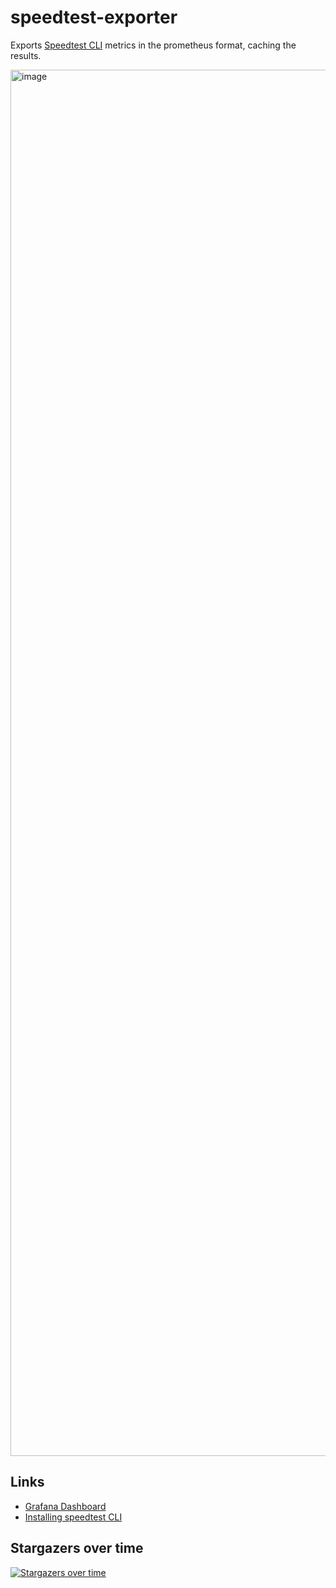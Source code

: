 # speedtest-exporter

Exports [Speedtest CLI](https://www.speedtest.net/apps/cli) metrics in the prometheus format, caching the results.

<img width="2218" alt="image" src="https://user-images.githubusercontent.com/245435/113709484-e8deda80-96b8-11eb-846f-478b27395ec5.png">


## Links

- [Grafana Dashboard](https://grafana.com/grafana/dashboards/14187)
- [Installing speedtest CLI](https://www.speedtest.net/apps/cli)


## Stargazers over time

[![Stargazers over time](https://starchart.cc/caarlos0/speedtest-exporter.svg)](https://starchart.cc/caarlos0/speedtest-exporter)

